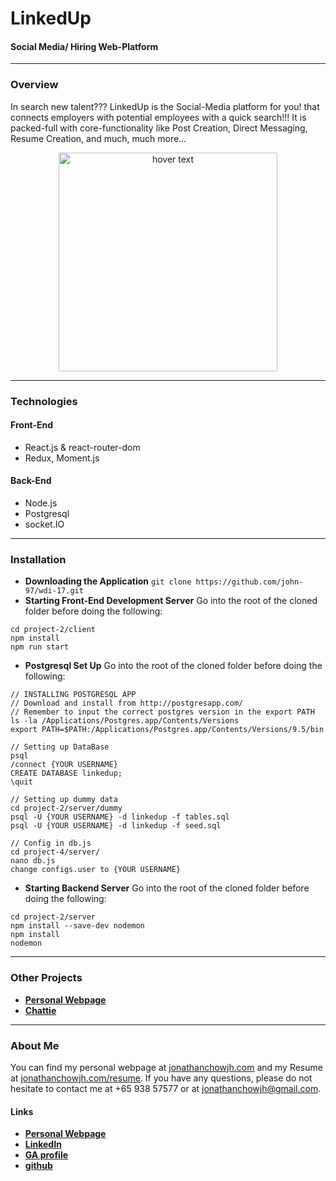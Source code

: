 
# LinkedUp
#### Social Media/ Hiring Web-Platform

---

### Overview
 In search new talent??? LinkedUp is the Social-Media platform for you! that connects employers with potential employees with a quick search!!! It is packed-full with core-functionality like Post Creation, Direct Messaging, Resume Creation, and much, much more…

<p align="center">
  <img src="https://i.imgur.com/UpsNCQR.png?1" width="350" title="hover text">
</p>

---

### Technologies
#### Front-End 
* React.js & react-router-dom
* Redux, Moment.js
#### Back-End
* Node.js
* Postgresql
* socket.IO

---

### Installation
* **Downloading the Application** 
```git clone https://github.com/john-97/wdi-17.git```
* **Starting Front-End Development Server** 
Go into the root of the cloned folder before doing the following:
```
cd project-2/client
npm install
npm run start
```

* **Postgresql Set Up**
Go into the root of the cloned folder before doing the following:
```
// INSTALLING POSTGRESQL APP
// Download and install from http://postgresapp.com/
// Remember to input the correct postgres version in the export PATH
ls -la /Applications/Postgres.app/Contents/Versions
export PATH=$PATH:/Applications/Postgres.app/Contents/Versions/9.5/bin

// Setting up DataBase
psql
/connect {YOUR USERNAME}
CREATE DATABASE linkedup;
\quit

// Setting up dummy data
cd project-2/server/dummy
psql -U {YOUR USERNAME} -d linkedup -f tables.sql
psql -U {YOUR USERNAME} -d linkedup -f seed.sql

// Config in db.js
cd project-4/server/
nano db.js
change configs.user to {YOUR USERNAME}
```
* **Starting Backend Server**
Go into the root of the cloned folder before doing the following:
```
cd project-2/server
npm install --save-dev nodemon
npm install
nodemon
```

---

### Other Projects
* **[Personal Webpage](https://jonathanchowjh.com)**
* **[Chattie](https://github.com/john-97/wdi-17/tree/master/project-4)**

---

### About Me
You can find my personal webpage at [jonathanchowjh.com](https://jonathanchowjh.com) and my Resume at [jonathanchowjh.com/resume](https://jonathanchowjh.com/resume). If you have any questions, please do not hesitate to contact me at +65 938 57577 or at jonathanchowjh@gmail.com.

#### Links
* **[Personal Webpage](https://jonathanchowjh.com)**
* **[LinkedIn](www.linkedin.com/in/jonathan-chow-558121155/)**
* **[GA profile](http://profiles.generalassemb.ly/jonathan-chow)**
* **[github](github.com/john-97 )**

